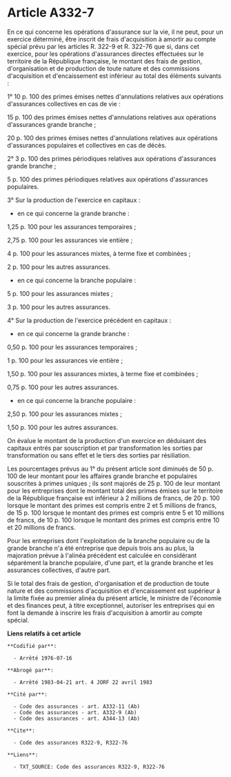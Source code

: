 # Article A332-7

En ce qui concerne les opérations d'assurance sur la vie, il ne peut, pour un exercice déterminé, être inscrit de frais
d'acquisition à amortir au compte spécial prévu par les articles R. 322-9 et R. 322-76 que si, dans cet exercice, pour les
opérations d'assurances directes effectuées sur le territoire de la République française, le montant des frais de gestion,
d'organisation et de production de toute nature et des commissions d'acquisition et d'encaissement est inférieur au total des
éléments suivants :

1° 10 p. 100 des primes émises nettes d'annulations relatives aux opérations d'assurances collectives en cas de vie :

15 p. 100 des primes émises nettes d'annulations relatives aux opérations d'assurances grande branche ;

20 p. 100 des primes émises nettes d'annulations relatives aux opérations d'assurances populaires et collectives en cas de
décès.

2° 3 p. 100 des primes périodiques relatives aux opérations d'assurances grande branche ;

5 p. 100 des primes périodiques relatives aux opérations d'assurances populaires.

3° Sur la production de l'exercice en capitaux :

- en ce qui concerne la grande branche :

1,25 p. 100 pour les assurances temporaires ;

2,75 p. 100 pour les assurances vie entière ;

4 p. 100 pour les assurances mixtes, à terme fixe et combinées ;

2 p. 100 pour les autres assurances.

- en ce qui concerne la branche populaire :

5 p. 100 pour les assurances mixtes ;

3 p. 100 pour les autres assurances.

4° Sur la production de l'exercice précédent en capitaux :

- en ce qui concerne la grande branche :

0,50 p. 100 pour les assurances temporaires ;

1 p. 100 pour les assurances vie entière ;

1,50 p. 100 pour les assurances mixtes, à terme fixe et combinées ;

0,75 p. 100 pour les autres assurances.

- en ce qui concerne la branche populaire :

2,50 p. 100 pour les assurances mixtes ;

1,50 p. 100 pour les autres assurances.

On évalue le montant de la production d'un exercice en déduisant des capitaux entrés par souscription et par transformation
les sorties par transformation ou sans effet et le tiers des sorties par résiliation.

Les pourcentages prévus au 1° du présent article sont diminués de 50 p. 100 de leur montant pour les affaires grande branche
et populaires souscrites à primes uniques ; ils sont majorés de 25 p. 100 de leur montant pour les entreprises dont le
montant total des primes émises sur le territoire de la République française est inférieur à 2 millions de francs, de 20 p.
100 lorsque le montant des primes est compris entre 2 et 5 millions de francs, de 15 p. 100 lorsque le montant des primes est
compris entre 5 et 10 millions de francs, de 10 p. 100 lorsque le montant des primes est compris entre 10 et 20 millions de
francs.

Pour les entreprises dont l'exploitation de la branche populaire ou de la grande branche n'a été entreprise que depuis trois
ans au plus, la majoration prévue à l'alinéa précédent est calculée en considérant séparément la branche populaire, d'une
part, et la grande branche et les assurances collectives, d'autre part.

Si le total des frais de gestion, d'organisation et de production de toute nature et des commissions d'acquisition et
d'encaissement est supérieur à la limite fixée au premier alinéa du présent article, le ministre de l'économie et des
finances peut, à titre exceptionnel, autoriser les entreprises qui en font la demande à inscrire les frais d'acquisition à
amortir au compte spécial.

**Liens relatifs à cet article**

	**Codifié par**:

	  - Arrêté 1976-07-16

	**Abrogé par**:

	  - Arrêté 1983-04-21 art. 4 JORF 22 avril 1983

	**Cité par**:

	  - Code des assurances - art. A332-11 (Ab)
	  - Code des assurances - art. A332-9 (Ab)
	  - Code des assurances - art. A344-13 (Ab)

	**Cite**:

	  - Code des assurances R322-9, R322-76

	**Liens**:

	  - TXT_SOURCE: Code des assurances R322-9, R322-76
